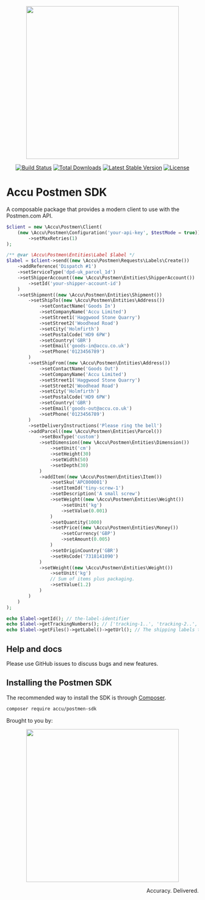 <p align="center"><img src="https://a.storyblok.com/f/80899/x/572adff619/postmen_www_logo.svg" width="400"></p>

<p align="center">
<a href="https://github.com/acculimited/postmen-sdk/actions?query=workflow%3A%22CI%22"><img src="https://github.com/acculimited/postmen-sdk/workflows/CI/badge.svg" alt="Build Status"></a>
<a href="https://packagist.org/packages/accu/postmen-sdk"><img src="https://img.shields.io/packagist/dt/accu/postmen-sdk" alt="Total Downloads"></a>
<a href="https://packagist.org/packages/accu/postmen-sdk"><img src="https://img.shields.io/packagist/v/accu/postmen-sdk" alt="Latest Stable Version"></a>
<a href="https://packagist.org/packages/accu/postmen-sdk"><img src="https://img.shields.io/packagist/l/accu/postmen-sdk" alt="License"></a>
</p>

# Accu Postmen SDK

A composable package that provides a modern client to use with the Postmen.com API.

```php
$client = new \Accu\Postmen\Client(
    (new \Accu\Postmen\Configuration('your-api-key', $testMode = true))
        ->setMaxRetries(1)
);

/** @var \Accu\Postmen\Entities\Label $label */
$label = $client->send((new \Accu\Postmen\Requests\Labels\Create())
    ->addReference('Dispatch #1')
    ->setServiceType('dpd-uk_parcel_1d')
    ->setShipperAccount((new \Accu\Postmen\Entities\ShipperAccount())
        ->setId('your-shipper-account-id')
    )
    ->setShipment((new \Accu\Postmen\Entities\Shipment())
        ->setShipTo((new \Accu\Postmen\Entities\Address())
            ->setContactName('Goods In')
            ->setCompanyName('Accu Limited')
            ->setStreet1('Haggwood Stone Quarry')
            ->setStreet2('Woodhead Road')
            ->setCity('Holmfirth')
            ->setPostalCode('HD9 6PW')
            ->setCountry('GBR')
            ->setEmail('goods-in@accu.co.uk')
            ->setPhone('0123456789')
        )
        ->setShipFrom((new \Accu\Postmen\Entities\Address())
            ->setContactName('Goods Out')
            ->setCompanyName('Accu Limited')
            ->setStreet1('Haggwood Stone Quarry')
            ->setStreet2('Woodhead Road')
            ->setCity('Holmfirth')
            ->setPostalCode('HD9 6PW')
            ->setCountry('GBR')
            ->setEmail('goods-out@accu.co.uk')
            ->setPhone('0123456789')
        )
        ->setDeliveryInstructions('Please ring the bell')
        ->addParcel((new \Accu\Postmen\Entities\Parcel())
            ->setBoxType('custom')
            ->setDimension((new \Accu\Postmen\Entities\Dimension())
                ->setUnit('cm')
                ->setHeight(30)
                ->setWidth(50)
                ->setDepth(30)
            )
            ->addItem((new \Accu\Postmen\Entities\Item())
                ->setSku('APC000001')
                ->setItemId('tiny-screw-1')
                ->setDescription('A small screw')
                ->setWeight((new \Accu\Postmen\Entities\Weight())
                    ->setUnit('kg')
                    ->setValue(0.001)
                )
                ->setQuantity(1000)
                ->setPrice((new \Accu\Postmen\Entities\Money())
                    ->setCurrency('GBP')
                    ->setAmount(0.005)
                )
                ->setOriginCountry('GBR')
                ->setHsCode('7318141090')
            )
            ->setWeight((new \Accu\Postmen\Entities\Weight())
                ->setUnit('kg')
                // Sum of items plus packaging.
                ->setValue(1.2)
            )
        )
    )
);

echo $label->getId(); // the-label-identifier
echo $label->getTrackingNumbers(); // ['tracking-1..', 'tracking-2..', ...]
echo $label->getFiles()->getLabel()->getUrl(); // The shipping labels to be printed
```

## Help and docs

Please use GitHub issues to discuss bugs and new features.

## Installing the Postmen SDK

The recommended way to install the SDK is through
[Composer](https://getcomposer.org/).

```bash
composer require accu/postmen-sdk
```

Brought to you by:
<p align="center"><a href="https://www.accu.co.uk" target="_blank"><img src="https://i.accu.co.uk/logo/accu.svg" width="400"></a></p>
<p align="right">Accuracy. Delivered.</p>
